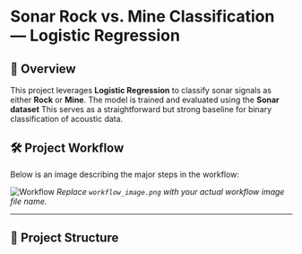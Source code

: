 # Sonar Rock vs. Mine Classification — Logistic Regression

## 📖 Overview

This project leverages **Logistic Regression** to classify sonar signals as either **Rock** or **Mine**. The model is trained and evaluated using the **Sonar dataset**  This serves as a straightforward but strong baseline for binary classification of acoustic data.


## 🛠 Project Workflow

Below is an image describing the major steps in the workflow:

![Workflow](workflow_image.png)
*Replace `workflow_image.png` with your actual workflow image file name.*

---

## 📂 Project Structure

